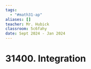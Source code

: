 ```yaml
---
tags:
  - "#math31-ap"
aliases: []
teacher: Mr. Hubick
classroom: 5c6fahy
date: Sept 2024 - Jan 2024
---
```

# 31400. Integration

